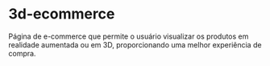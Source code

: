 # 3d-ecommerce
Página de e-commerce que permite o usuário visualizar os produtos em realidade aumentada ou em 3D, proporcionando uma melhor experiência de compra.
